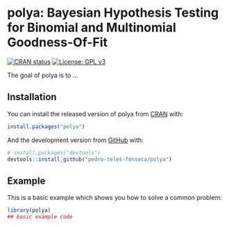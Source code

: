 
<!-- README.md is generated from README.Rmd. Please edit that file -->

# polya: Bayesian Hypothesis Testing for Binomial and Multinomial Goodness-Of-Fit

<!-- badges: start -->

[![CRAN
status](https://www.r-pkg.org/badges/version/polya)](https://CRAN.R-project.org/package=polya)
[![License: GPL
v3](https://img.shields.io/badge/License-GPLv3-blue.svg)](https://www.gnu.org/licenses/gpl-3.0)
<!-- badges: end -->

The goal of polya is to …

## Installation

You can install the released version of polya from
[CRAN](https://CRAN.R-project.org) with:

``` r
install.packages("polya")
```

And the development version from [GitHub](https://github.com/) with:

``` r
# install.packages("devtools")
devtools::install_github("pedro-teles-fonseca/polya")
```

## Example

This is a basic example which shows you how to solve a common problem:

``` r
library(polya)
## basic example code
```

